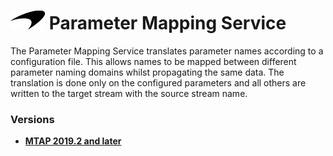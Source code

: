 # ![logo](/Media/branding.png) Parameter Mapping Service

The Parameter Mapping Service translates parameter names according to a configuration file. This allows names to be mapped between different parameter naming domains whilst propagating the same data. 
The translation is done only on the configured parameters and all others are written to the target stream with the source stream name.

### Versions
- [**MTAP 2019.2 and later**](2019.2/README.md)<br>